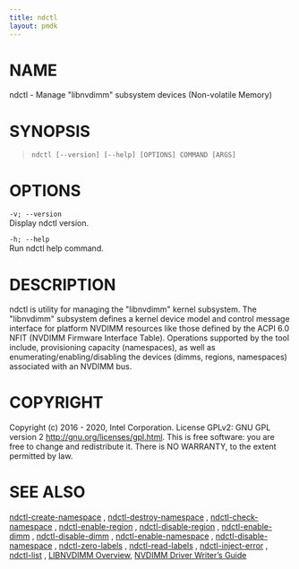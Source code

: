 ```yaml
---
title: ndctl
layout: pmdk
---
```


NAME
====

ndctl - Manage "libnvdimm" subsystem devices (Non-volatile Memory)

SYNOPSIS
========

>     ndctl [--version] [--help] [OPTIONS] COMMAND [ARGS]

OPTIONS
=======

`-v; --version`  
Display ndctl version.

`-h; --help`  
Run ndctl help command.

DESCRIPTION
===========

ndctl is utility for managing the "libnvdimm" kernel subsystem. The
"libnvdimm" subsystem defines a kernel device model and control message
interface for platform NVDIMM resources like those defined by the ACPI
6.0 NFIT (NVDIMM Firmware Interface Table). Operations supported by the
tool include, provisioning capacity (namespaces), as well as
enumerating/enabling/disabling the devices (dimms, regions, namespaces)
associated with an NVDIMM bus.

COPYRIGHT
=========

Copyright (c) 2016 - 2020, Intel Corporation. License GPLv2: GNU GPL
version 2 <http://gnu.org/licenses/gpl.html>. This is free software: you
are free to change and redistribute it. There is NO WARRANTY, to the
extent permitted by law.

SEE ALSO
========

[ndctl-create-namespace](ndctl-create-namespace.md) , [ndctl-destroy-namespace](ndctl-destroy-namespace.md) ,
[ndctl-check-namespace](ndctl-check-namespace.md) , [ndctl-enable-region](ndctl-enable-region.md) , [ndctl-disable-region](ndctl-disable-region.md) ,
[ndctl-enable-dimm](ndctl-enable-dimm.md) , [ndctl-disable-dimm](ndctl-disable-dimm.md) , [ndctl-enable-namespace](ndctl-enable-namespace.md) ,
[ndctl-disable-namespace](ndctl-disable-namespace.md) , [ndctl-zero-labels](ndctl-zero-labels.md) , [ndctl-read-labels](ndctl-read-labels.md) ,
[ndctl-inject-error](ndctl-inject-error.md) , [ndctl-list](ndctl-list.md) , [LIBNVDIMM
Overview](https://www.kernel.org/doc/Documentation/nvdimm/nvdimm.txt),
[NVDIMM Driver Writer’s
Guide](http://pmem.io/documents/NVDIMM_Driver_Writers_Guide.pdf)
